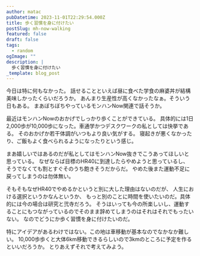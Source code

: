 ```yaml
---
author: matac
pubDatetime: 2023-11-01T22:29:54.000Z
title: 歩く習慣を身に付けたい
postSlug: mh-now-walking
featured: false
draft: false
tags:
  - random
ogImage: ""
description: |
  歩く習慣を身に付けたい
_template: blog_post
---
```


今日は特に何もなかった。
話せることといえば昼に食べた学食の麻婆丼が結構美味しかったくらいだろうか。
あんまり生産性が高くなかったなぁ。そういう日もある。
まあぼちぼちやっているモンハンNow関連で話そうか。

最近はモンハンNowのおかげでしっかり歩くことができている。
具体的には1日2,000歩が10,000歩になった。車通学かつデスクワークの私としては快挙である。
そのおかげか若干体調がいつもより良い気がする。
寝起きが悪くなかったり、ご飯もよく食べられるようになったりという感じ。

まあ嬉しいではあるのだが私としてはモンハンNow抜きでこうあってほしいと思っている。
なぜならば目標のHR40に到達したらやめようと思っているし、
そうでなくても割とすぐそのうち飽きそうだからだ。
やめた後また運動不足に戻ってしまうのは勿体無い。

そもそもなぜHR40でやめるかというと別に大した理由はないのだが、
人生における選択というかなんというか、
もっと別のことに時間を使いたいのだ。具体的には今の場合は研究と弐寺だろう。
そうはいっても今の所楽しいし、運動することにもつながっているのでそのまま辞めてしまうのはそれはそれでもったいない。
なのでどうにか歩く習慣を身に付けたいのだ。

特にアイデアがあるわけではない。この地は車移動が基本なのでなかなか難しい。
10,000歩歩くと大体6km移動できるらしいので3kmのところに予定を作るといいだろうか。
とりあえずそれで考えてみよう。
